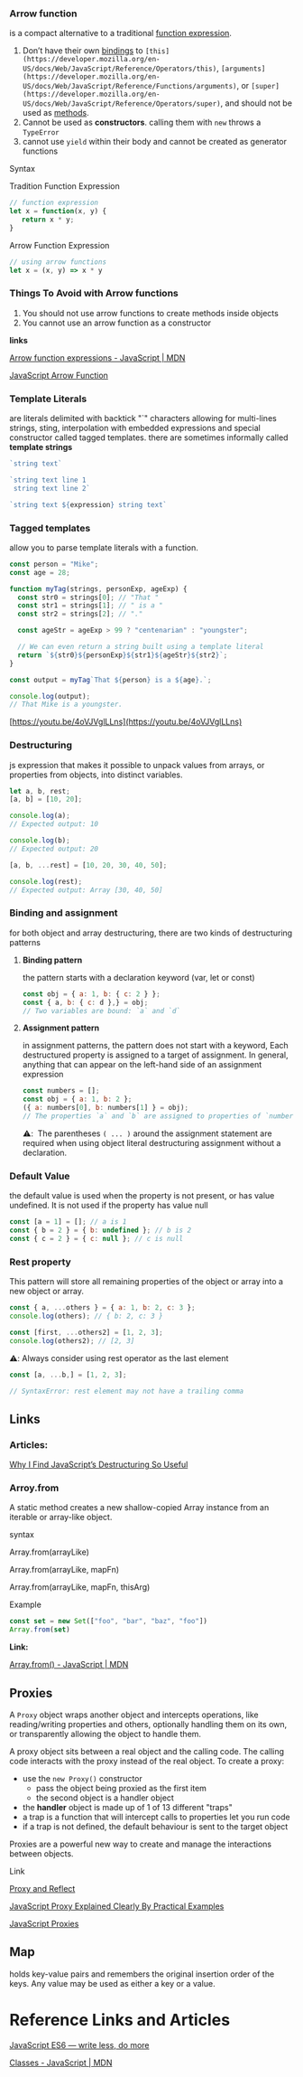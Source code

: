 ### Arrow function

is a compact alternative to a traditional [function expression](https://developer.mozilla.org/en-US/docs/Web/JavaScript/Reference/Operators/function).

1. Don’t have their own [bindings](https://developer.mozilla.org/en-US/docs/Glossary/Binding) to `[this](https://developer.mozilla.org/en-US/docs/Web/JavaScript/Reference/Operators/this)`, `[arguments](https://developer.mozilla.org/en-US/docs/Web/JavaScript/Reference/Functions/arguments)`, or `[super](https://developer.mozilla.org/en-US/docs/Web/JavaScript/Reference/Operators/super)`, and should not be used as [methods](https://developer.mozilla.org/en-US/docs/Glossary/Method).
2. Cannot be used as **constructors**. calling them with `new` throws a `TypeError`
3. cannot use `yield` within their body and cannot be created as generator functions

Syntax

Tradition Function Expression

```jsx
// function expression
let x = function(x, y) {
   return x * y;
}
```

Arrow Function Expression

```jsx
// using arrow functions
let x = (x, y) => x * y
```

### Things To Avoid with Arrow functions

1. You should not use arrow functions to create methods inside objects
2. You cannot use an arrow function as a constructor

**links**

[Arrow function expressions - JavaScript | MDN](https://developer.mozilla.org/en-US/docs/Web/JavaScript/Reference/Functions/Arrow_functions)

[JavaScript Arrow Function](https://www.programiz.com/javascript/arrow-function)

### Template Literals

are literals delimited with backtick "\`" characters allowing for multi-lines strings, sting, interpolation with embedded expressions and special constructor called tagged templates. there are sometimes informally called **template strings**

```jsx
`string text`

`string text line 1
 string text line 2`

`string text ${expression} string text`

```

### Tagged templates

allow you to parse template literals with a function.  

```jsx
const person = "Mike";
const age = 28;

function myTag(strings, personExp, ageExp) {
  const str0 = strings[0]; // "That "
  const str1 = strings[1]; // " is a "
  const str2 = strings[2]; // "."

  const ageStr = ageExp > 99 ? "centenarian" : "youngster";

  // We can even return a string built using a template literal
  return `${str0}${personExp}${str1}${ageStr}${str2}`;
}

const output = myTag`That ${person} is a ${age}.`;

console.log(output);
// That Mike is a youngster.
```

[https://youtu.be/4oVJVglLLns](https://youtu.be/4oVJVglLLns)

### Destructuring

js expression that makes it possible to unpack values from arrays, or properties from objects, into distinct variables.

```jsx
let a, b, rest;
[a, b] = [10, 20];

console.log(a);
// Expected output: 10

console.log(b);
// Expected output: 20

[a, b, ...rest] = [10, 20, 30, 40, 50];

console.log(rest);
// Expected output: Array [30, 40, 50]
```

### Binding and assignment

for both object and array destructuring, there are two kinds of destructuring patterns

1. **Binding pattern**
    
    the pattern starts with a declaration keyword (var, let or const)
    
    ```jsx
    const obj = { a: 1, b: { c: 2 } };
    const { a, b: { c: d },} = obj;
    // Two variables are bound: `a` and `d`
    ```
    
2. **Assignment pattern**
    
    in assignment patterns, the pattern does not start with a keyword, Each destructured property is assigned to a target of assignment. In general, anything that can appear on the left-hand side of  an assignment expression
    
    ```jsx
    const numbers = [];
    const obj = { a: 1, b: 2 };
    ({ a: numbers[0], b: numbers[1] } = obj);
    // The properties `a` and `b` are assigned to properties of `numbers`
    ```
    
    ⚠️:  The parentheses `( ... )` around the assignment statement are required when using object literal destructuring assignment without a declaration.
    

### Default Value

the default value is used when the property is not present, or has value undefined. It is not used if the property has value null

```jsx
const [a = 1] = []; // a is 1
const { b = 2 } = { b: undefined }; // b is 2
const { c = 2 } = { c: null }; // c is null
```

### Rest property

This pattern will store all remaining properties of the object or array into a new object or array.

```jsx
const { a, ...others } = { a: 1, b: 2, c: 3 };
console.log(others); // { b: 2, c: 3 }

const [first, ...others2] = [1, 2, 3];
console.log(others2); // [2, 3]
```

⚠️: Always consider using rest operator as the last element

```jsx
const [a, ...b,] = [1, 2, 3];

// SyntaxError: rest element may not have a trailing comma
```

## Links

### Articles:

[Why I Find JavaScript’s Destructuring So Useful](https://betterprogramming.pub/why-i-find-javascripts-destructuring-so-useful-7be41d9ba609)

### Arroy.from

A static method creates a new shallow-copied Array instance from an iterable or array-like object.

syntax

Array.from(arrayLike)

Array.from(arrayLike, mapFn)

Array.from(arrayLike, mapFn, thisArg)

Example

```jsx
const set = new Set(["foo", "bar", "baz", "foo"])
Array.from(set)
```

**Link:** 

[Array.from() - JavaScript | MDN](https://developer.mozilla.org/en-US/docs/Web/JavaScript/Reference/Global_Objects/Array/from)

## Proxies

A `Proxy` object wraps another object and intercepts operations, like reading/writing properties and others, optionally handling them on its own, or transparently allowing the object to handle them.

A proxy object sits between a real object and the calling code. The calling code interacts with the proxy instead of the real object. To create a proxy:

- use the `new Proxy()` constructor
    - pass the object being proxied as the first item
    - the second object is a handler object
- the **handler** object is made up of 1 of 13 different "traps"
- a trap is a function that will intercept calls to properties let you run code
- if a trap is not defined, the default behaviour is sent to the target object

Proxies are a powerful new way to create and manage the interactions between objects.

Link

[Proxy and Reflect](https://javascript.info/proxy)

[JavaScript Proxy Explained Clearly By Practical Examples](https://www.javascripttutorial.net/es6/javascript-proxy/)

[JavaScript Proxies](https://www.programiz.com/javascript/proxies)

## Map

holds key-value pairs and remembers the original insertion order of the keys. Any value may be used as either a key or a value.

# Reference Links and Articles

[JavaScript ES6 — write less, do more](https://www.freecodecamp.org/news/write-less-do-more-with-javascript-es6-5fd4a8e50ee2/)

[Classes - JavaScript | MDN](https://developer.mozilla.org/en-US/docs/Web/JavaScript/Reference/Classes?retiredLocale=ar)